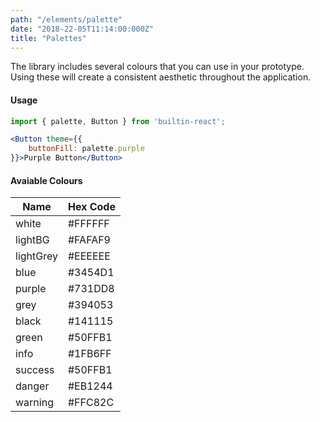 ```yaml
---
path: "/elements/palette"
date: "2018-22-05T11:14:00:000Z"
title: "Palettes"
---
```


The library includes several colours that you can use in your prototype. Using these will create a consistent aesthetic throughout the application.

#### Usage
```jsx
import { palette, Button } from 'builtin-react';

<Button theme={{ 
    buttonFill: palette.purple 
}}>Purple Button</Button>
```

#### Avaiable Colours
| Name      | Hex Code    |
| --------  | ----------- |
| white     | #FFFFFF     |
| lightBG   | #FAFAF9     |
| lightGrey | #EEEEEE     |
| blue      | #3454D1     |
| purple    | #731DD8     |
| grey      | #394053     |
| black     | #141115     |
| green     | #50FFB1     |
| info      | #1FB6FF     |
| success   | #50FFB1     |
| danger    | #EB1244     |
| warning   | #FFC82C     |